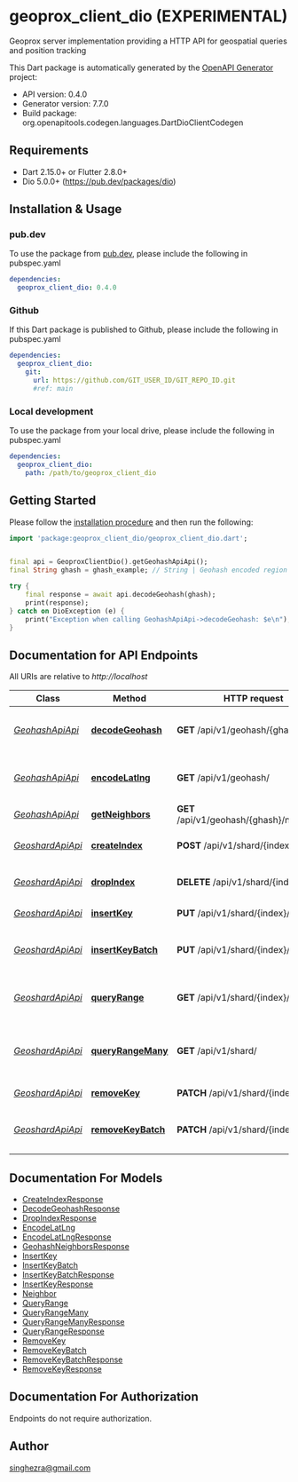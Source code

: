 # geoprox_client_dio (EXPERIMENTAL)
Geoprox server implementation providing a HTTP API for geospatial queries and position tracking

This Dart package is automatically generated by the [OpenAPI Generator](https://openapi-generator.tech) project:

- API version: 0.4.0
- Generator version: 7.7.0
- Build package: org.openapitools.codegen.languages.DartDioClientCodegen

## Requirements

* Dart 2.15.0+ or Flutter 2.8.0+
* Dio 5.0.0+ (https://pub.dev/packages/dio)

## Installation & Usage

### pub.dev
To use the package from [pub.dev](https://pub.dev), please include the following in pubspec.yaml
```yaml
dependencies:
  geoprox_client_dio: 0.4.0
```

### Github
If this Dart package is published to Github, please include the following in pubspec.yaml
```yaml
dependencies:
  geoprox_client_dio:
    git:
      url: https://github.com/GIT_USER_ID/GIT_REPO_ID.git
      #ref: main
```

### Local development
To use the package from your local drive, please include the following in pubspec.yaml
```yaml
dependencies:
  geoprox_client_dio:
    path: /path/to/geoprox_client_dio
```

## Getting Started

Please follow the [installation procedure](#installation--usage) and then run the following:

```dart
import 'package:geoprox_client_dio/geoprox_client_dio.dart';


final api = GeoproxClientDio().getGeohashApiApi();
final String ghash = ghash_example; // String | Geohash encoded region

try {
    final response = await api.decodeGeohash(ghash);
    print(response);
} catch on DioException (e) {
    print("Exception when calling GeohashApiApi->decodeGeohash: $e\n");
}

```

## Documentation for API Endpoints

All URIs are relative to *http://localhost*

Class | Method | HTTP request | Description
------------ | ------------- | ------------- | -------------
[*GeohashApiApi*](doc/GeohashApiApi.md) | [**decodeGeohash**](doc/GeohashApiApi.md#decodegeohash) | **GET** /api/v1/geohash/{ghash}/ | Decode geohash into coordinates.
[*GeohashApiApi*](doc/GeohashApiApi.md) | [**encodeLatlng**](doc/GeohashApiApi.md#encodelatlng) | **GET** /api/v1/geohash/ | Encode coordinates into geohash
[*GeohashApiApi*](doc/GeohashApiApi.md) | [**getNeighbors**](doc/GeohashApiApi.md#getneighbors) | **GET** /api/v1/geohash/{ghash}/neighbors/ | Neighboring regions
[*GeoshardApiApi*](doc/GeoshardApiApi.md) | [**createIndex**](doc/GeoshardApiApi.md#createindex) | **POST** /api/v1/shard/{index}/ | Create geospatial index
[*GeoshardApiApi*](doc/GeoshardApiApi.md) | [**dropIndex**](doc/GeoshardApiApi.md#dropindex) | **DELETE** /api/v1/shard/{index}/ | Deletes geospatial index
[*GeoshardApiApi*](doc/GeoshardApiApi.md) | [**insertKey**](doc/GeoshardApiApi.md#insertkey) | **PUT** /api/v1/shard/{index}/ | Insert key into index
[*GeoshardApiApi*](doc/GeoshardApiApi.md) | [**insertKeyBatch**](doc/GeoshardApiApi.md#insertkeybatch) | **PUT** /api/v1/shard/{index}/batch/ | Insert multiple keys into index
[*GeoshardApiApi*](doc/GeoshardApiApi.md) | [**queryRange**](doc/GeoshardApiApi.md#queryrange) | **GET** /api/v1/shard/{index}/ | Search index for objects nearby
[*GeoshardApiApi*](doc/GeoshardApiApi.md) | [**queryRangeMany**](doc/GeoshardApiApi.md#queryrangemany) | **GET** /api/v1/shard/ | Search multiple indices for objects nearby
[*GeoshardApiApi*](doc/GeoshardApiApi.md) | [**removeKey**](doc/GeoshardApiApi.md#removekey) | **PATCH** /api/v1/shard/{index}/ | Remove key from index
[*GeoshardApiApi*](doc/GeoshardApiApi.md) | [**removeKeyBatch**](doc/GeoshardApiApi.md#removekeybatch) | **PATCH** /api/v1/shard/{index}/batch/ | Remove multiple keys from index


## Documentation For Models

 - [CreateIndexResponse](doc/CreateIndexResponse.md)
 - [DecodeGeohashResponse](doc/DecodeGeohashResponse.md)
 - [DropIndexResponse](doc/DropIndexResponse.md)
 - [EncodeLatLng](doc/EncodeLatLng.md)
 - [EncodeLatLngResponse](doc/EncodeLatLngResponse.md)
 - [GeohashNeighborsResponse](doc/GeohashNeighborsResponse.md)
 - [InsertKey](doc/InsertKey.md)
 - [InsertKeyBatch](doc/InsertKeyBatch.md)
 - [InsertKeyBatchResponse](doc/InsertKeyBatchResponse.md)
 - [InsertKeyResponse](doc/InsertKeyResponse.md)
 - [Neighbor](doc/Neighbor.md)
 - [QueryRange](doc/QueryRange.md)
 - [QueryRangeMany](doc/QueryRangeMany.md)
 - [QueryRangeManyResponse](doc/QueryRangeManyResponse.md)
 - [QueryRangeResponse](doc/QueryRangeResponse.md)
 - [RemoveKey](doc/RemoveKey.md)
 - [RemoveKeyBatch](doc/RemoveKeyBatch.md)
 - [RemoveKeyBatchResponse](doc/RemoveKeyBatchResponse.md)
 - [RemoveKeyResponse](doc/RemoveKeyResponse.md)


## Documentation For Authorization

Endpoints do not require authorization.


## Author

singhezra@gmail.com

